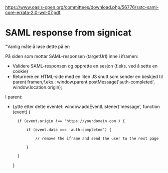 https://www.oasis-open.org/committees/download.php/56776/sstc-saml-core-errata-2.0-wd-07.pdf


# SAML response from signicat


"Vanlig måte å løse dette på er:

På siden som mottar SAML-responsen (targetUrl) inne i iframen:

- Validere SAML-responsen og opprette en sesjon (f.eks. ved å sette en cookie)
- Returnere en HTML-side med en liten JS snutt som sender en beskjed til parent framen,f.eks.:
    window.parent.postMessage('auth-completed', window.location.origin);

I parent:

- Lytte etter dette eventet:
    window.addEventListener('message', function (event) {

        if (event.origin !== 'https://yourdomain.com') {

            if (event.data === 'auth-completed') {

                // remove the iframe and send the user to the next page

            }

        }

    }
#
